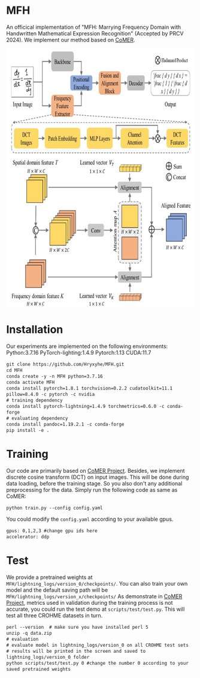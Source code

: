 # MFH
An officical implementation of "MFH: Marrying Frequency Domain with Handwritten Mathematical Expression Recognition" (Accepted by PRCV 2024). We implement our method based on [CoMER](https://arxiv.org/abs/2207.04410).
  
<img src="https://github.com/Hryxyhe/MFH/raw/master/material/Pipeline.jpg" width="800px">
<img src="https://github.com/Hryxyhe/MFH/raw/master/material/FAB.jpg" width="800px" height="400px">

# Installation
Our experiments are implemented on the following environments: Python:3.7.16  PyTorch-lighting:1.4.9  Pytorch:1.13  CUDA:11.7
```
git clone https://github.com/Hryxyhe/MFH.git
cd MFH
conda create -y -n MFH python=3.7.16
conda activate MFH
conda install pytorch=1.8.1 torchvision=0.2.2 cudatoolkit=11.1 pillow=8.4.0 -c pytorch -c nvidia
# training dependency
conda install pytorch-lightning=1.4.9 torchmetrics=0.6.0 -c conda-forge
# evaluating dependency
conda install pandoc=1.19.2.1 -c conda-forge
pip install -e .
```
# Training
Our code are primarily based on [CoMER Project](https://github.com/Green-Wood/CoMER). Besides, we implement discrete cosine transform (DCT) on input images. This will be done during data loading, before 
the training stage. So you also don't any additional preprocessing for the data. Simply run the following code as same as CoMER:
```
python train.py --config config.yaml 
```
You could modify the ```config.yaml``` according to your available gpus.
```
gpus: 0,1,2,3 #change gpu ids here
accelerator: ddp
```

# Test
We provide a pretrained weights at ```MFH/lightning_logs/version_0/checkpoints/```. You can also train your own model and the default saving path will be ```MFH/lightning_logs/version_x/checkpoints/```
As demonstrate in [CoMER Project](https://github.com/Green-Wood/CoMER), metrics used in validation during the training process is not accurate, you could run the test demo at ```scripts/test/test.py```.
This will test all three CROHME datasets in turn.
```
perl --version  # make sure you have installed perl 5
unzip -q data.zip
# evaluation
# evaluate model in lightning_logs/version_0 on all CROHME test sets
# results will be printed in the screen and saved to lightning_logs/version_0 folder
python scripts/test/test.py 0 #change the number 0 according to your saved pretrained weights
```
